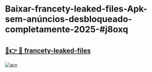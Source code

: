 # Baixar-francety-leaked-files-Apk-sem-anúncios-desbloqueado-completamente-2025-#j8oxq

# <h2><a href="https://ainizakaria.my?title=francety-leaked-files&ref=24M">🔗👉 🔴 francety-leaked-files</a></h2>

[![acn](https://github.com/user-attachments/assets/0f9c940e-d8b0-45ae-aac7-cd30a18b3e1c)](https://ainizakaria.my?title=francety-leaked-files&ref=24M)

